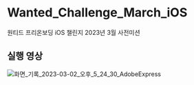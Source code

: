 # Wanted_Challenge_March_iOS
원티드 프리온보딩 iOS 챌린지 2023년 3월 사전미션

## 실행 영상

![화면_기록_2023-03-02_오후_5_24_30_AdobeExpress](https://user-images.githubusercontent.com/58679737/222373525-d7a810ec-ecbb-40fd-bcf2-18ad78571da3.gif)
